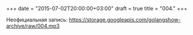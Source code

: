 +++
date = "2015-07-02T20:00:00+03:00"
draft = true
title = "004."
+++

Неофициальная запись: https://storage.googleapis.com/golangshow-archive/raw/004.mp3
